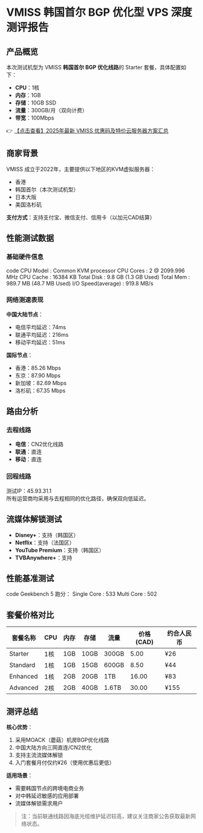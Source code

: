 # VMISS 韩国首尔 BGP 优化型 VPS 深度测评报告

## 产品概览

本次测试机型为 VMISS **韩国首尔 BGP 优化线路**的 Starter 套餐，具体配置如下：
- **CPU**：1核
- **内存**：1GB
- **存储**：10GB SSD
- **流量**：300GB/月（双向计费）
- **带宽**：100Mbps

👉 [【点击查看】2025年最新 VMISS 优惠码及特价云服务器方案汇总](https://bit.ly/Vmiss)

## 商家背景
VMISS 成立于2022年，主要提供以下地区的KVM虚拟服务器：
- 香港
- 韩国首尔（本次测试机型）
- 日本大阪  
- 美国洛杉矶

**支付方式**：支持支付宝、微信支付、信用卡（以加元CAD结算）

## 性能测试数据

### 基础硬件信息
code
CPU Model          : Common KVM processor
CPU Cores          : 2 @ 2099.996 MHz
CPU Cache          : 16384 KB
Total Disk         : 9.8 GB (1.3 GB Used)
Total Mem          : 989.7 MB (48.7 MB Used)
I/O Speed(average) : 919.8 MB/s

### 网络测速表现
**中国大陆节点**：
- 电信平均延迟：74ms
- 联通平均延迟：216ms  
- 移动平均延迟：51ms

**国际节点**：
- 香港：85.26 Mbps
- 东京：87.90 Mbps
- 新加坡：82.69 Mbps
- 洛杉矶：67.35 Mbps

## 路由分析

### 去程线路
- **电信**：CN2优化线路
- **联通**：直连
- **移动**：直连

### 回程线路
测试IP：45.93.31.1  
所有运营商均采用与去程相同的优化路径，确保双向低延迟。

## 流媒体解锁测试
- **Disney+**：支持（韩国区）
- **Netflix**：支持（法国区）  
- **YouTube Premium**：支持（韩国区）
- **TVBAnywhere+**：支持

## 性能基准测试
code
Geekbench 5 跑分：
Single Core     : 533
Multi Core      : 502

## 套餐价格对比

| 套餐名称        | CPU | 内存 | 存储  | 流量  | 价格(CAD) | 约合人民币 |
|-----------------|-----|------|-------|-------|-----------|------------|
| Starter        | 1核 | 1GB  | 10GB  | 300GB | 5.00      | ¥26        |
| Standard       | 1核 | 1GB  | 15GB  | 600GB | 8.50      | ¥44        |  
| Enhanced       | 1核 | 2GB  | 20GB  | 1TB   | 16.00     | ¥83        |
| Advanced       | 2核 | 2GB  | 40GB  | 1.6TB | 30.00     | ¥155       |

## 测评总结

**核心优势**：
1. 采用MOACK（蘑菇）机房BGP优化线路
2. 中国大陆方向三网直连/CN2优化
3. 支持主流流媒体解锁
4. 入门套餐月付仅约¥26（使用优惠后更低）

**适用场景**：
- 需要韩国节点的跨境电商业务
- 对中韩延迟敏感的应用部署
- 流媒体解锁需求用户

> 注：当前联通线路因海底光缆维护延迟较高，建议关注商家公告获取最新网络状态。